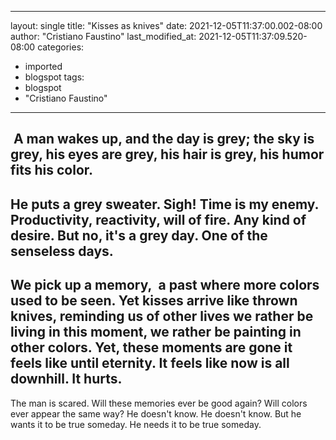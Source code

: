 
---
layout: single
title: "Kisses as knives"
date: 2021-12-05T11:37:00.002-08:00
author: "Cristiano Faustino"
last_modified_at: 2021-12-05T11:37:09.520-08:00
categories:
  - imported
  - blogspot
tags:
  - blogspot
  - "Cristiano Faustino"
---

 A man wakes up, and the day is grey;
the sky is grey, his eyes are grey, his hair is grey,
his humor fits his color.
-
He puts a grey sweater.
Sigh! Time is my enemy.
Productivity, reactivity, will of fire.
Any kind of desire.
But no, it's a grey day.
One of the senseless days.
-
We pick up a memory, 
a past where more colors used to be seen.
Yet kisses arrive like thrown knives,
reminding us of other lives
we rather be living in this moment,
we rather be painting in other colors.
Yet, these moments are gone
it feels like until eternity.
It feels like now is all downhill.
It hurts.
-
The man is scared.
Will these memories ever be good again?
Will colors ever appear the same way?
He doesn't know.
He doesn't know.
But he wants it to be true someday.
He needs it to be true someday.


